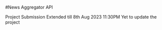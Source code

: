 #News Aggregator API

Project Submission Extended till 8th Aug 2023 11:30PM
Yet to update the project
